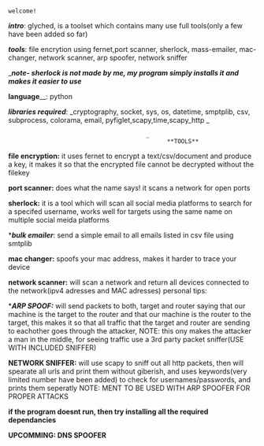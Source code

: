 																																		welcome!
_**intro**_: glyched, is a toolset which contains many use full tools(only a few have been added so far)

_**tools**_: file encrytion using fernet,port scanner, sherlock, mass-emailer, mac-changer, network scanner, arp spoofer, network sniffer

_**_note- sherlock is not made by me, my program simply installs it and makes it easier to use_**

**language**__: python

_**libraries required**_: _cryptography, socket, sys, os, datetime, smptplib, csv, subprocess, colorama, email, pyfiglet,scapy,time,scapy_http
_

                                           _
                                                 **TOOLS**
**file encryption:** it uses fernet to encrypt a text/csv/document and produce a key, it makes it so that the encrypted  file cannot be decrypted without the filekey

**port scanner:** does what the name says! it scans a network for open ports

****sherlock:**** it is a tool which will scan all social media platforms to search for a specifed username, works well for targets using the same name on multiple social meida platforms

****bulk emailer***: send a simple email to all emails listed in  csv file using smtplib

****mac changer:**** spoofs your mac address, makes it harder to trace your device

****network scanner:**** will scan a network and return all devices connected to the network(ipv4 adresses and MAC adresses)
personal tips:

****ARP SPOOF:*** will send packets to both, target and router saying that our machine is the target to the router and that our machine is the router to the target, this makes it so that all traffic that the target and router are sending to eachother goes through the attacker, NOTE: this ony makes the attacker a man in the middle, for seeing traffic use a 3rd party packet sniffer(USE WITH INCLUDED SNIFFER)

****NETWORK SNIFFER:**** will use scapy to sniff out all http packets, then will spearate all urls and print them without giberish, and uses keywords(very limited number have been added) to check for usernames/passwords, and  prints them seperatly 
NOTE: MENT TO BE USED WITH ARP SPOOFER FOR PROPER ATTACKS



****if the program doesnt run, then try installing all the required dependancies****

****UPCOMMING: DNS SPOOFER****
